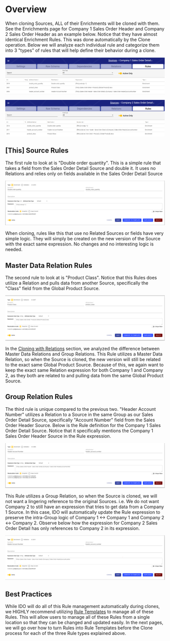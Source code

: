 # Overview

When cloning Sources, ALL of their Enrichments will be cloned with them. See the Enrichments page for Company 1 Sales Order Header and Company 2 Sales Order Header as an example below. Notice that they have almost identical Enrichment Rules. This was done automatically by the Clone operation. Below we will analyze each individual rule and categorize them into 3 "types" of rules that will help define their behavior during a clone.

![Company 1 Sales Order Detail Enrichments](<../../../.gitbook/assets/image (396).png>)



![Company 2 Sales Order Detail Enrichment created by the Clone operation](<../../../.gitbook/assets/image (401).png>)

## \[This] Source Rules

The first rule to look at is "Double order quantity". This is a simple rule that takes a field from the Sales Order Detail Source and double it. It uses no Relations and relies only on fields available in the Sales Order Detail Source

![The Double order quantity Rule](<../../../.gitbook/assets/image (398).png>)

When cloning, rules like this that use no Related Sources or fields have very simple logic. They will simply be created on the new version of the Source with the exact same expression. No changes and no interesting logic is needed.

## Master Data Relation Rules

The second rule to look at is "Product Class". Notice that this Rules does utilize a Relation and pulls data from another Source, specifically the "Class" field from the Global Product Source.&#x20;

![The Product Class Rule](<../../../.gitbook/assets/image (389).png>)

In the [Cloning with Relations](../cloning-with-relations/) section, we analyzed the difference between Master Data Relations and Group Relations. This Rule utilizes a Master Data Relation, so when the Source is cloned, the new version will still be related to the exact same Global Product Source. Because of this, we again want to keep the exact same Relation expression for both Company 1 and Company 2, as they both are related to and pulling data from the same Global Product Source.

## Group Relation Rules

The third rule is unique compared to the previous two. "Header Account Number" utilizes a Relation to a Source in the same Group as our Sales Order Detail Source, specifically "Account Number" field from the Sales Order Header Source. Below is the Rule definition for the Company 1 Sales Order Detail Source. Notice that it specifically mentions the Company 1 Sales Order Header Source in the Rule expression.

![The Header Account Number Rule for Company 1](<../../../.gitbook/assets/image (399).png>)

This Rule utilizes a Group Relation, so when the Source is cloned, we will not want a lingering reference to the original Sources. i.e. We do not want Company 2 to still have an expression that tries to get data from a Company 1 Source. In this case, IDO will automatically update the Rule expression to preserve the intra-Group logic of Company 1 <-> Company 1 and Company 2 <-> Company 2. Observe below how the expression for Company 2 Sales Order Detail has only references to Company 2 in its expression.

![The Header Account Number Rule for Company 2](<../../../.gitbook/assets/image (400).png>)

## Best Practices

While IDO will do all of this Rule management automatically during clones, we HIGHLY recommend utilizing [Rule Templates](../../validation-and-enrichment-rule-templates/rule-templates/overview.md) to manage all of these Rules. This will allow users to manage all of these Rules from a single location so that they can be changed and updated easily. In the next pages, we will go over how to turn Rules into Rule Templates before the Clone process for each of the three Rule types explained above.

